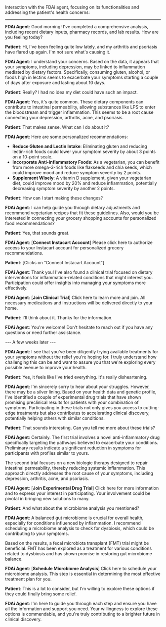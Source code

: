Interaction with the FDAi agent, focusing on its functionalities and addressing the patient's health concerns:

---

**FDAi Agent**: Good morning! I've completed a comprehensive analysis, including recent dietary inputs, pharmacy records, and lab results. How are you feeling today?

**Patient**: Hi, I've been feeling quite low lately, and my arthritis and psoriasis have flared up again. I'm not sure what's causing it.

**FDAi Agent**: I understand your concerns. Based on the data, it appears that your symptoms, including depression, may be linked to inflammation mediated by dietary factors. Specifically, consuming gluten, alcohol, or foods high in lectins seems to exacerbate your symptoms starting a couple of days after exposure and lasting about 10 days.

**Patient**: Really? I had no idea my diet could have such an impact.

**FDAi Agent**: Yes, it's quite common. These dietary components can contribute to intestinal permeability, allowing substances like LPS to enter the bloodstream and trigger inflammation. This seems to be a root cause connecting your depression, arthritis, acne, and psoriasis.

**Patient**: That makes sense. What can I do about it?

**FDAi Agent**: Here are some personalized recommendations:
- **Reduce Gluten and Lectin Intake**: Eliminating gluten and reducing lectin-rich foods could lower your symptom severity by about 3 points on a 10-point scale.
- **Incorporate Anti-inflammatory Foods**: As a vegetarian, you can benefit from more omega-3-rich foods like flaxseeds and chia seeds, which could improve mood and reduce symptom severity by 2 points.
- **Supplement Wisely**: A vitamin D supplement, given your vegetarian diet, could improve mood by 20% and reduce inflammation, potentially decreasing symptom severity by another 2 points.

**Patient**: How can I start making these changes?

**FDAi Agent**: I can help guide you through dietary adjustments and recommend vegetarian recipes that fit these guidelines. Also, would you be interested in connecting your grocery shopping accounts for personalized food recommendations?

**Patient**: Yes, that sounds great.

**FDAi Agent**: [**Connect Instacart Account**] Please click here to authorize access to your Instacart account for personalized grocery recommendations.

**Patient**: [Clicks on "Connect Instacart Account"]

**FDAi Agent**: Thank you! I've also found a clinical trial focused on dietary interventions for inflammation-related conditions that might interest you. Participation could offer insights into managing your symptoms more effectively.

**FDAi Agent**: [**Join Clinical Trial**] Click here to learn more and join. All necessary medications and instructions will be delivered directly to your home.

**Patient**: I'll think about it. Thanks for the information.

**FDAi Agent**: You're welcome! Don't hesitate to reach out if you have any questions or need further assistance.

--- A few weeks later ---

**FDAi Agent**: I see that you've been diligently trying available treatments for your symptoms without the relief you're hoping for. I truly understand how challenging this can be and want to assure you that we're exploring every possible avenue to improve your health.

**Patient**: Yes, it feels like I've tried everything. It's really disheartening.

**FDAi Agent**: I'm sincerely sorry to hear about your struggles. However, there may be a silver lining. Based on your health data and genetic profile, I've identified a couple of experimental drug trials that have shown promising preclinical results for patients with your combination of symptoms. Participating in these trials not only gives you access to cutting-edge treatments but also contributes to accelerating clinical discovery, potentially helping others with similar conditions.

**Patient**: That sounds interesting. Can you tell me more about these trials?

**FDAi Agent**: Certainly. The first trial involves a novel anti-inflammatory drug specifically targeting the pathways believed to exacerbate your conditions. Preliminary results indicate a significant reduction in symptoms for participants with profiles similar to yours.

The second trial focuses on a new biologic therapy designed to repair intestinal permeability, thereby reducing systemic inflammation. This approach directly addresses the root cause of your symptoms, including depression, arthritis, acne, and psoriasis.

**FDAi Agent**: [**Join Experimental Drug Trial**] Click here for more information and to express your interest in participating. Your involvement could be pivotal in bringing new solutions to many.

**Patient**: And what about the microbiome analysis you mentioned?

**FDAi Agent**: A balanced gut microbiome is crucial for overall health, especially for conditions influenced by inflammation. I recommend scheduling a microbiome analysis to check for dysbiosis, which could be contributing to your symptoms.

Based on the results, a fecal microbiota transplant (FMT) trial might be beneficial. FMT has been explored as a treatment for various conditions related to dysbiosis and has shown promise in restoring gut microbiome balance.

**FDAi Agent**: [**Schedule Microbiome Analysis**] Click here to schedule your microbiome analysis. This step is essential in determining the most effective treatment plan for you.

**Patient**: This is a lot to consider, but I'm willing to explore these options if they could finally bring some relief.

**FDAi Agent**: I'm here to guide you through each step and ensure you have all the information and support you need. Your willingness to explore these options is commendable, and you're truly contributing to a brighter future in clinical discovery.

